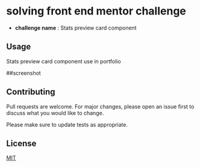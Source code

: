 # solving front end mentor challenge
* **challenge name** : Stats preview card component


## Usage
 Stats preview card component use in portfolio

##screenshot


## Contributing

Pull requests are welcome. For major changes, please open an issue first
to discuss what you would like to change.

Please make sure to update tests as appropriate.

## License

[MIT](https://choosealicense.com/licenses/mit/)
